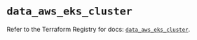 # `data_aws_eks_cluster`

Refer to the Terraform Registry for docs: [`data_aws_eks_cluster`](https://registry.terraform.io/providers/hashicorp/aws/6.10.0/docs/data-sources/eks_cluster).
